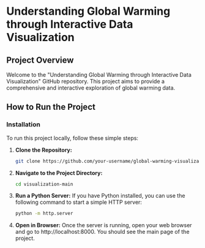 # Understanding Global Warming through Interactive Data Visualization

## Project Overview

Welcome to the "Understanding Global Warming through Interactive Data Visualization" GitHub repository. This project aims to provide a comprehensive and interactive exploration of global warming data.

## How to Run the Project

### Installation

To run this project locally, follow these simple steps:

1. **Clone the Repository:**
   ```bash
   git clone https://github.com/your-username/global-warming-visualization.git

2. **Navigate to the Project Directory:**

   ```bash
   cd visualization-main

3. **Run a Python Server:**
   If you have Python installed, you can use the following command to start a simple HTTP server:
      ```bash
      python -m http.server

4. **Open in Browser:**
   Once the server is running, open your web browser and go to http://localhost:8000. You should see the main page of the project.

